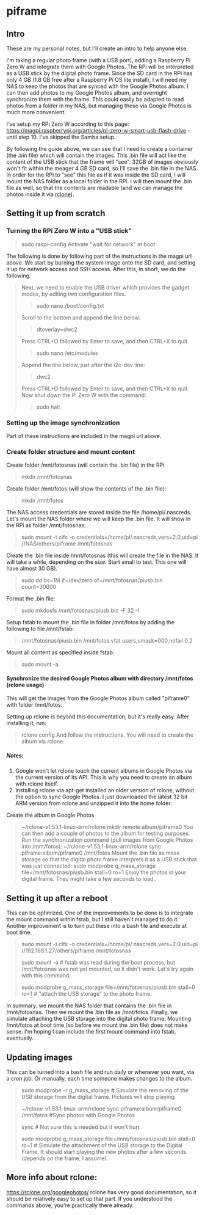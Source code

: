 # piframe
## Intro

These are my personal notes, but I'll create an intro to help anyone else.

I'm taking a regular photo frame (with a USB port), adding a Raspberry Pi Zero W and integrate them with Google Photos. The RPi will be interpreted as a USB stick by the digital photo frame. Since the SD card in the RPi has only 4 GB (1.8 GB free after a Raspberry Pi OS lite install), I will need my NAS to keep the photos that are synced with the Google Photos album. I can then add photos to my Google Photos album, and overnight synchronize them with the frame. 
This could easily be adapted to read photos from a folder in my NAS, but managing these via Google Photos is much more convenient. 
 
I've setup my RPi Zero W according to this page: https://magpi.raspberrypi.org/articles/pi-zero-w-smart-usb-flash-drive - until step 10. I've skipped the Samba setup. 
 
By following the guide above, we can see that I need to create a container (the .bin file) which will contain the images. This .bin file will act like the content of the USB stick that the frame will "see". 32GB of images obviously won't fit within the meager 4 GB SD card, so I'll save the .bin file in the NAS. In order for the RPi to "see" this file as if it was inside the SD card, I will mount the NAS folder as a local folder in the RPi. I will then mount the .bin file as well, so that the contents are readable (and we can manage the photos inside it via [rclone](www.rclone.org)). 

## Setting it up from scratch
### Turning the RPi Zero W into a "USB stick"

> sudo raspi-config 
Activate "wait for network" at boot 

The following is done by following part of the instructions in the magpi url above. We start by burning the system image onto the SD card, and setting it up for network access and SSH access. After this, in short, we do the following: 

> Next, we need to enable the USB driver which provides the gadget modes, by editing two configuration files. 
>
>>	sudo nano /boot/config.txt 
>
> Scroll to the bottom and append the line below:
>
>>	dtoverlay=dwc2
>
> Press CTRL+O followed by Enter to save, and then CTRL+X to quit.
>
>> sudo nano /etc/modules 
>
> Append the line below, just after the i2c-dev line:
>> dwc2
>
> Press CTRL+O followed by Enter to save, and then CTRL+X to quit. 
> Now shut down the Pi Zero W with the command: 
>> sudo halt 

### Setting up the image synchronization 
Part of these instructions are included in the magpi url above.
### Create folder structure and mount content
Create folder /mnt/fotosnas (will contain the .bin file) in the RPi 
>
> mkdir /mnt/fotosnas 
>
Create folder /mnt/fotos (will show the contents of the .bin file): 
>
> mkdir /mnt/fotos 

The NAS access credentials are stored inside the file /home/pi/.nascreds. Let's mount the NAS folder where we will keep the .bin file. It will show in the RPi as folder /mnt/fotosnas: 
> sudo mount -t cifs -o credentials=/home/pi/.nascreds,vers=2.0,uid=pi //NAS/others/piframe /mnt/fotosnas 
>
Create the .bin file inside /mnt/fotosnas (this will create the file in the NAS. It will take a while, depending on the size. Start small to test. This one will have almost 30 GB). 
>
> sudo dd bs=1M if=/dev/zero of=/mnt/fotosnas/piusb.bin count=30000 
>
Format the .bin file: 
> sudo mkdosfs /mnt/fotosnas/piusb.bin -F 32 -I 
>
Setup fstab to mount the .bin file in folder /mnt/fotos by adding the following to file /mnt/fstab: 
>
> /mnt/fotosnas/piusb.bin /mnt/fotos vfat users,umask=000,nofail 0 2 
>
Mount all content as specified inside fstab: 
>
> sudo mount -a 

#### Synchronize the desired Google Photos album with directory /mnt/fotos (rclone usage)
This will get the images from the Google Photos album called "piframe0" with folder /mnt/fotos. 

Setting up rclone is beyond this documentation, but it's really easy. After installing it, run: 
> rclone config 
And follow the instructions. You will need to create the album via rclone. 
##### Notes: 
1. Google won't let rclone touch the current albums in Google Photos via the current version of its API. This is why you need to create an album with rclone itself.
2. Installing rclone via apt-get installed an older version of rclone, without the option to sync Google Photos. I just downloaded the latest 32 bit ARM version from rclone and unzipped it into the home folder. 

Create the album in Google Photos 
> ~/rclone-v1.53.1-linux-arm/rclone mkdir remote:album/piframe0 
You can then add a couple of photos to the album for testing purposes.
Run the synchronization command (pull images from Google Photos into /mnt/fotos): 
> ~/rclone-v1.53.1-linux-arm/rclone sync piframe:album/piframe0 /mnt/fotos 
Mount the .bin file as mass storage so that the digital photo frame interprets it as a USB stick that was just connected: 
> sudo modprobe g_mass_storage file=/mnt/fotosnas/piusb.bin stall=0 ro=1 
Enjoy the photos in your digital frame. They might take a few seconds to load.. 

## Setting it up after a reboot
This can be optimized. One of the improvements to be done is to integrate the mount command within fstab, but I still haven't managed to do it. Another improvement is to turn put these into a bash file and execute at boot time.

> sudo mount -t cifs -o credentials=/home/pi/.nascreds,vers=2.0,uid=pi //192.168.1.27/others/piframe /mnt/fotosnas
>
> sudo mount -a # fstab was read during the boot process, but /mnt/fotosnas was not yet mounted, so it didn't work. Let's try again with this command.
> 
> sudo modprobe g_mass_storage file=/mnt/fotosnas/piusb.bin stall=0 ro=1 # "attach the USB storage" to the photo frame.

In summary: we mount the NAS folder that contains the .bin file in /mnt/fotosnas. Then we mount the .bin file as /mnt/fotos. Finally, we simulate attaching the USB storage into the digital photo frame. 
Mounting /mnt/fotos at boot time (so before we mount the .bin file) does not make sense. I'm hoping I can include the first mount command into fstab, eventually.

## Updating images

This can be turned into a bash file and run daily or whenever you want, via a cron job. Or manually, each time someone makes changes to the album.

> sudo modprobe -r g_mass_storage # Simulate the removing of the USB storage from the digital frame. Pictures will stop playing.
> 
> ~/rclone-v1.53.1-linux-arm/rclone sync piframe:album/piframe0 /mnt/fotos #Sync photos with Google Photos
> 
> sync # Not sure this is needed but it won't hurt
> 
> sudo modprobe g_mass_storage file=/mnt/fotosnas/piusb.bin stall=0 ro=1 # Simulate the attachment of the USB storage to the Digital Frame. It should start playing the new photos after a few seconds (depends on the frame, I assume).

## More info about rclone:
https://rclone.org/googlephotos/
rclone has very good documentation, so it should be relatively easy to set up that part. If you understood the commands above, you're practically there already.
